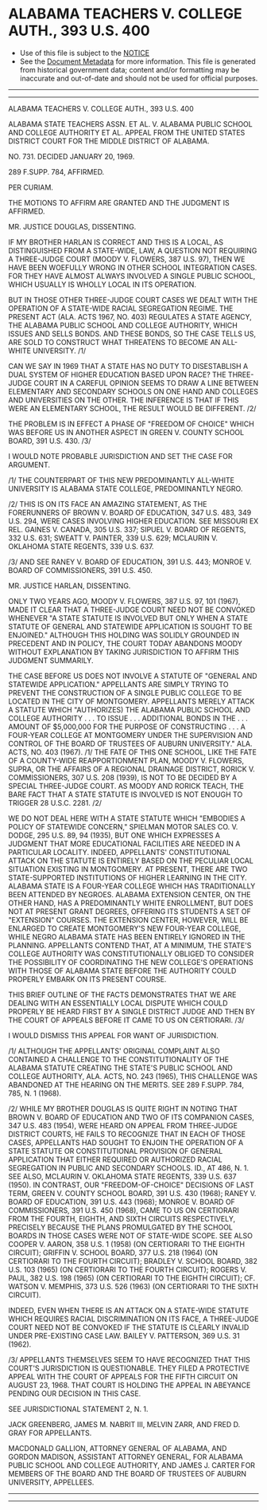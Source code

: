 ---
---

# ALABAMA TEACHERS V. COLLEGE AUTH., 393 U.S. 400

* Use of this file is subject to the [NOTICE](https://github.com/publicdocs/notice/blob/master/NOTICE)
* See the [Document Metadata](../../../) for more information.
  This file is generated from historical government data; content and/or formatting may be inaccurate and out-of-date and should not be used for official purposes.

----------
----------

ALABAMA TEACHERS V. COLLEGE AUTH., 393 U.S. 400

ALABAMA STATE TEACHERS ASSN. ET AL. V. ALABAMA PUBLIC SCHOOL AND COLLEGE AUTHORITY ET AL. APPEAL FROM THE UNITED STATES DISTRICT COURT FOR THE MIDDLE DISTRICT OF ALABAMA.

NO. 731.  DECIDED JANUARY 20, 1969.

289 F.SUPP.  784, AFFIRMED.

PER CURIAM.

THE MOTIONS TO AFFIRM ARE GRANTED AND THE JUDGMENT IS AFFIRMED.

MR. JUSTICE DOUGLAS, DISSENTING.

IF MY BROTHER HARLAN IS CORRECT AND THIS IS A LOCAL, AS DISTINGUISHED FROM A STATE-WIDE, LAW, A QUESTION NOT REQUIRING A THREE-JUDGE COURT (MOODY V. FLOWERS, 387 U.S. 97), THEN WE HAVE BEEN WOEFULLY WRONG IN OTHER SCHOOL INTEGRATION CASES.  FOR THEY HAVE ALMOST ALWAYS INVOLVED A SINGLE PUBLIC SCHOOL, WHICH USUALLY IS WHOLLY LOCAL IN ITS OPERATION.

BUT IN THOSE OTHER THREE-JUDGE COURT CASES WE DEALT WITH THE OPERATION OF A STATE-WIDE RACIAL SEGREGATION REGIME.  THE PRESENT ACT (ALA. ACTS 1967, NO. 403) REGULATES A STATE AGENCY, THE ALABAMA PUBLIC SCHOOL AND COLLEGE AUTHORITY, WHICH ISSUES AND SELLS BONDS.  AND THESE BONDS, SO THE CASE TELLS US, ARE SOLD TO CONSTRUCT WHAT THREATENS TO BECOME AN ALL-WHITE UNIVERSITY.  /1/

CAN WE SAY IN 1969 THAT A STATE HAS NO DUTY TO DISESTABLISH A DUAL SYSTEM OF HIGHER EDUCATION BASED UPON RACE?  THE THREE-JUDGE COURT IN A CAREFUL OPINION SEEMS TO DRAW A LINE BETWEEN ELEMENTARY AND SECONDARY SCHOOLS ON ONE HAND AND COLLEGES AND UNIVERSITIES ON THE OTHER.  THE INFERENCE IS THAT IF THIS WERE AN ELEMENTARY SCHOOL, THE RESULT WOULD BE DIFFERENT.  /2/

THE PROBLEM IS IN EFFECT A PHASE OF "FREEDOM OF CHOICE" WHICH WAS BEFORE US IN ANOTHER ASPECT IN GREEN V. COUNTY SCHOOL BOARD, 391 U.S. 430.  /3/

I WOULD NOTE PROBABLE JURISDICTION AND SET THE CASE FOR ARGUMENT.

/1/  THE COUNTERPART OF THIS NEW PREDOMINANTLY ALL-WHITE UNIVERSITY IS ALABAMA STATE COLLEGE, PREDOMINANTLY NEGRO.

/2/  THIS IS ON ITS FACE AN AMAZING STATEMENT, AS THE FORERUNNERS OF BROWN V. BOARD OF EDUCATION, 347 U.S. 483, 349 U.S. 294, WERE CASES INVOLVING HIGHER EDUCATION.  SEE MISSOURI EX REL. GAINES V. CANADA, 305 U.S. 337; SIPUEL V. BOARD OF REGENTS, 332 U.S. 631; SWEATT V. PAINTER, 339 U.S. 629; MCLAURIN V. OKLAHOMA STATE REGENTS, 339 U.S. 637.

/3/  AND SEE RANEY V. BOARD OF EDUCATION, 391 U.S. 443; MONROE V. BOARD OF COMMISSIONERS, 391 U.S. 450.

MR. JUSTICE HARLAN, DISSENTING.

ONLY TWO YEARS AGO, MOODY V. FLOWERS, 387 U.S. 97, 101 (1967), MADE IT CLEAR THAT A THREE-JUDGE COURT NEED NOT BE CONVOKED WHENEVER "A STATE STATUTE IS INVOLVED BUT ONLY WHEN A STATE STATUTE OF GENERAL AND STATEWIDE APPLICATION IS SOUGHT TO BE ENJOINED."  ALTHOUGH THIS HOLDING WAS SOLIDLY GROUNDED IN PRECEDENT AND IN POLICY, THE COURT TODAY ABANDONS MOODY WITHOUT EXPLANATION BY TAKING JURISDICTION TO AFFIRM THIS JUDGMENT SUMMARILY.

THE CASE BEFORE US DOES NOT INVOLVE A STATUTE OF "GENERAL AND STATEWIDE APPLICATION."  APPELLANTS ARE SIMPLY TRYING TO PREVENT THE CONSTRUCTION OF A SINGLE PUBLIC COLLEGE TO BE LOCATED IN THE CITY OF MONTGOMERY.  APPELLANTS MERELY ATTACK A STATUTE WHICH "AUTHORIZES) THE ALABAMA PUBLIC SCHOOL AND COLLEGE AUTHORITY . . . TO ISSUE . . . ADDITIONAL BONDS IN THE . . . AMOUNT OF $5,000,000 FOR THE PURPOSE OF CONSTRUCTING . . . A FOUR-YEAR COLLEGE AT MONTGOMERY UNDER THE SUPERVISION AND CONTROL OF THE BOARD OF TRUSTEES OF AUBURN UNIVERSITY."  ALA. ACTS, NO. 403 (1967).  /1/ THE FATE OF THIS ONE SCHOOL, LIKE THE FATE OF A COUNTY-WIDE REAPPORTIONMENT PLAN, MOODY V. FLOWERS, SUPRA, OR THE AFFAIRS OF A REGIONAL DRAINAGE DISTRICT, RORICK V. COMMISSIONERS, 307 U.S. 208 (1939), IS NOT TO BE DECIDED BY A SPECIAL THREE-JUDGE COURT.  AS MOODY AND RORICK TEACH, THE BARE FACT THAT A STATE STATUTE IS INVOLVED IS NOT ENOUGH TO TRIGGER 28 U.S.C. 2281.  /2/

WE DO NOT DEAL HERE WITH A STATE STATUTE WHICH "EMBODIES A POLICY OF STATEWIDE CONCERN," SPIELMAN MOTOR SALES CO. V. DODGE, 295 U.S. 89, 94 (1935), BUT ONE WHICH EXPRESSES A JUDGMENT THAT MORE EDUCATIONAL FACILITIES ARE NEEDED IN A PARTICULAR LOCALITY.  INDEED, APPELLANTS' CONSTITUTIONAL ATTACK ON THE STATUTE IS ENTIRELY BASED ON THE PECULIAR LOCAL SITUATION EXISTING IN MONTGOMERY.  AT PRESENT, THERE ARE TWO STATE-SUPPORTED INSTITUTIONS OF HIGHER LEARNING IN THE CITY.  ALABAMA STATE IS A FOUR-YEAR COLLEGE WHICH HAS TRADITIONALLY BEEN ATTENDED BY NEGROES.  ALABAMA EXTENSION CENTER, ON THE OTHER HAND, HAS A PREDOMINANTLY WHITE ENROLLMENT, BUT DOES NOT AT PRESENT GRANT DEGREES, OFFERING ITS STUDENTS A SET OF "EXTENSION"  COURSES.  THE EXTENSION CENTER, HOWEVER, WILL BE ENLARGED TO CREATE MONTGOMERY'S NEW FOUR-YEAR COLLEGE, WHILE NEGRO ALABAMA STATE HAS BEEN ENTIRELY IGNORED IN THE PLANNING.  APPELLANTS CONTEND THAT, AT A MINIMUM, THE STATE'S COLLEGE AUTHORITY WAS CONSTITUTIONALLY OBLIGED TO CONSIDER THE POSSIBILITY OF COORDINATING THE NEW COLLEGE'S OPERATIONS WITH THOSE OF ALABAMA STATE BEFORE THE AUTHORITY COULD PROPERLY EMBARK ON ITS PRESENT COURSE.

THIS BRIEF OUTLINE OF THE FACTS DEMONSTRATES THAT WE ARE DEALING WITH AN ESSENTIALLY LOCAL DISPUTE WHICH COULD PROPERLY BE HEARD FIRST BY A SINGLE DISTRICT JUDGE AND THEN BY THE COURT OF APPEALS BEFORE IT CAME TO US ON CERTIORARI.  /3/

I WOULD DISMISS THIS APPEAL FOR WANT OF JURISDICTION.

/1/  ALTHOUGH THE APPELLANTS' ORIGINAL COMPLAINT ALSO CONTAINED A CHALLENGE TO THE CONSTITUTIONALITY OF THE ALABAMA STATUTE CREATING THE STATE'S PUBLIC SCHOOL AND COLLEGE AUTHORITY, ALA. ACTS, NO. 243 (1965), THIS CHALLENGE WAS ABANDONED AT THE HEARING ON THE MERITS.  SEE 289 F.SUPP.  784, 785, N. 1 (1968).

/2/  WHILE MY BROTHER DOUGLAS IS QUITE RIGHT IN NOTING THAT BROWN V. BOARD OF EDUCATION AND TWO OF ITS COMPANION CASES, 347 U.S. 483 (1954), WERE HEARD ON APPEAL FROM THREE-JUDGE DISTRICT COURTS, HE FAILS TO RECOGNIZE THAT IN EACH OF THOSE CASES, APPELLANTS HAD SOUGHT TO ENJOIN THE OPERATION OF A STATE STATUTE OR CONSTITUTIONAL PROVISION OF GENERAL APPLICATION THAT EITHER REQUIRED OR AUTHORIZED RACIAL SEGREGATION IN PUBLIC AND SECONDARY SCHOOLS.  ID., AT 486, N. 1.  SEE ALSO, MCLAURIN V. OKLAHOMA STATE REGENTS, 339 U.S. 637 (1950).  IN CONTRAST, OUR "FREEDOM-OF-CHOICE" DECISIONS OF LAST TERM, GREEN V. COUNTY SCHOOL BOARD, 391 U.S. 430 (1968); RANEY V. BOARD OF EDUCATION, 391 U.S. 443 (1968); MONROE V. BOARD OF COMMISSIONERS, 391 U.S. 450 (1968), CAME TO US ON CERTIORARI FROM THE FOURTH, EIGHTH, AND SIXTH CIRCUITS RESPECTIVELY, PRECISELY BECAUSE THE PLANS PROMULGATED BY THE SCHOOL BOARDS IN THOSE CASES WERE NOT OF STATE-WIDE SCOPE.  SEE ALSO COOPER V. AARON, 358 U.S. 1 (1958) (ON CERTIORARI TO THE EIGHTH CIRCUIT); GRIFFIN V. SCHOOL BOARD, 377 U.S. 218 (1964) (ON CERTIORARI TO THE FOURTH CIRCUIT); BRADLEY V. SCHOOL BOARD, 382 U.S. 103 (1965) (ON CERTIORARI TO THE FOURTH CIRCUIT); ROGERS V. PAUL, 382 U.S. 198 (1965) (ON CERTIORARI TO THE EIGHTH CIRCUIT); CF. WATSON V. MEMPHIS, 373 U.S. 526 (1963) (ON CERTIORARI TO THE SIXTH CIRCUIT).

INDEED, EVEN WHEN THERE IS AN ATTACK ON A STATE-WIDE STATUTE WHICH REQUIRES RACIAL DISCRIMINATION ON ITS FACE, A THREE-JUDGE COURT NEED NOT BE CONVOKED IF THE STATUTE IS CLEARLY INVALID UNDER PRE-EXISTING CASE LAW.  BAILEY V. PATTERSON, 369 U.S. 31 (1962).

/3/  APPELLANTS THEMSELVES SEEM TO HAVE RECOGNIZED THAT THIS COURT'S JURISDICTION IS QUESTIONABLE.  THEY FILED A PROTECTIVE APPEAL WITH THE COURT OF APPEALS FOR THE FIFTH CIRCUIT ON AUGUST 23, 1968.  THAT COURT IS HOLDING THE APPEAL IN ABEYANCE PENDING OUR DECISION IN THIS CASE.

SEE JURISDICTIONAL STATEMENT 2, N. 1.

JACK GREENBERG, JAMES M. NABRIT III, MELVIN ZARR, AND FRED D. GRAY FOR APPELLANTS.

MACDONALD GALLION, ATTORNEY GENERAL OF ALABAMA, AND GORDON MADISON, ASSISTANT ATTORNEY GENERAL, FOR ALABAMA PUBLIC SCHOOL AND COLLEGE AUTHORITY, AND JAMES J. CARTER FOR MEMBERS OF THE BOARD AND THE BOARD OF TRUSTEES OF AUBURN UNIVERSITY, APPELLEES.


----------
----------

